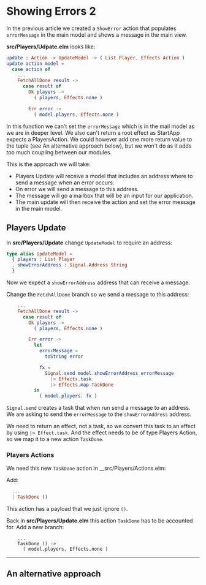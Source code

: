# Showing Errors 2

In the previous article we created a `ShowError` action that populates `errorMessage` in the main model and shows a message in the main view.

__src/Players/Udpate.elm__ looks like:

```elm
update : Action -> UpdateModel -> ( List Player, Effects Action )
update action model =
  case action of
    ...
    FetchAllDone result ->
      case result of
        Ok players ->
          ( players, Effects.none )

        Err error ->
          ( model.players, Effects.none )
```

In this function we can't set the `errorMessage` which is in the mail model as we are in deeper level. We also can't return a root effect as StartApp expects a PlayersAction. We could however add one more return value to the tuple (see An alternative approach below), but we won't do as it adds too much coupling between our modules.

This is the approach we will take:

- Players Update will receive a model that includes an address where to send a message when an error occurs.
- On error we will send a message to this address.
- The message will go a mailbox that will be an input for our application.
- The main update will then receive the action and set the error message in the main model.


## Players Update

In __src/Players/Update__ change `UpdateModel` to require an address:

```elm
type alias UpdateModel =
  { players : List Player
  , showErrorAddress : Signal.Address String
  }
```

Now we expect a `showErrorAddress` address that can receive a message.

Change the `FetchAllDone` branch so we send a message to this address:

```elm
    ...
    FetchAllDone result ->
      case result of
        Ok players ->
          ( players, Effects.none )

        Err error ->
          let
            errorMessage =
              toString error

            fx =
              Signal.send model.showErrorAddress errorMessage
                |> Effects.task
                |> Effects.map TaskDone
          in
            ( model.players, fx )
```

`Signal.send` creates a task that when run send a message to an address. We are asking to send the `errorMessage` to the `showErrorAddress` address. 

We need to return an effect, not a task, so we convert this task to an effect by using `|> Effect.task`. And the effect needs to be of type Players Action, so we map it to a new action `TaskDone`.

### Players Actions

We need this new `TaskDone` action in __src/Players/Actions.elm:

Add:

```elm
  ...
  | TaskDone ()
```

This action has a payload that we just ignore `()`. 

Back in __src/Players/Update.elm__ this action `TaskDone` has to be accounted for. Add a new branch:

```
    ...
    TaskDone () ->
      ( model.players, Effects.none )
```


---

## An alternative approach